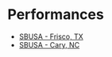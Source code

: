 # Performances

- [SBUSA - Frisco, TX](./performances/frisco/index.md)
- [SBUSA - Cary, NC](./performances/cary/index.md)
